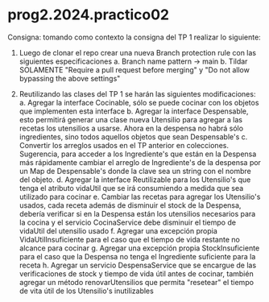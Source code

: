 # prog2.2024.practico02

Consigna: tomando como contexto la consigna del TP 1 realizar lo siguiente:

1. Luego de clonar el repo crear una nueva Branch protection rule con las siguientes especificaciones
    a. Branch name pattern -> main
    b. Tildar SOLAMENTE "Require a pull request before merging" y "Do not allow bypassing the above settings"

2. Reutilizando las clases del TP 1 se harán las siguientes modificaciones:
    a. Agregar la interface Cocinable, sólo se puede cocinar con los objetos que implementen esta interface
    b. Agregar la interface Despensable, esto permitirá generar una clase nueva Utensilio para agregar a las recetas los utensilios a usarse. Ahora en la despensa no habrá sólo ingredientes, sino todos aquellos objetos que sean Despensable's
    c. Convertir los arreglos usados en el TP anterior en colecciones. Sugerencia, para acceder a los Ingrediente's que están en la Despensa más rápidamente cambiar el arreglo de Ingrediente's de la despensa por un Map de Despensable's donde la clave sea un string con el nombre del objeto.
    d. Agregar la interface Reutilizable para los Utensilio's que tenga el atributo vidaUtil que se irá consumiendo a medida que sea utilizado para cocinar
    e. Cambiar las recetas para agregar los Utensilio's usados, cada receta además de disminuir el stock de la Despensa, debería verificar si en la Despensa están los utensilios necesarios para la cocina y el servicio CocinaService debe disminuir el tiempo de vidaUtil del utensilio usado
    f. Agregar una excepción propia VidaUtilInsuficiente para el caso que el tiempo de vida restante no alcance para cocinar
    g. Agregar una excepción propia StockInsuficiente para el caso que la Despensa no tenga el Ingrediente suficiente para la receta
    h. Agregar un servicio DespensaService que se encargue de las verificaciones de stock y tiempo de vida útil antes de cocinar, también agregar un método renovarUtensilios que permita "resetear" el tiempo de vita útil de los Utensilio's inutilizables
    